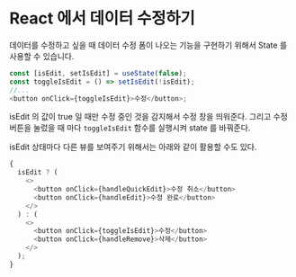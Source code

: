 # React 에서 데이터 수정하기

데이터를 수정하고 싶을 때 데이터 수정 폼이 나오는 기능을 구현하기 위해서 State 를 사용할 수 있습니다.

```javascript
const [isEdit, setIsEdit] = useState(false);
const toggleIsEdit = () => setIsEdit(!isEdit);
//...
<button onClick={toggleIsEdit}>수정</button>;
```

isEdit 의 값이 true 일 때만 수정 중인 것을 감지해서 수정 창을 띄워준다.
그리고 수정 버튼을 눌렀을 때 마다 `toggleIsEdit` 함수를 실행시켜 state 를 바꿔준다.

isEdit 상태마다 다른 뷰를 보여주기 위해서는 아래와 같이 활용할 수도 있다.

```javascript
{
  isEdit ? (
    <>
      <button onClick={handleQuickEdit}>수정 취소</button>
      <button onClick={handleEdit}>수정 완료</button>
    </>
  ) : (
    <>
      <button onClick={toggleIsEdit}>수정</button>
      <button onClick={handleRemove}>삭제</button>
    </>
  );
}
```
